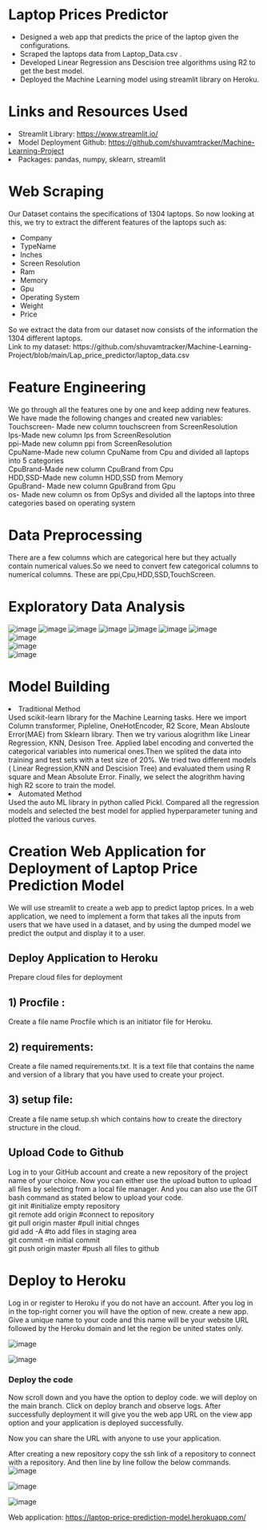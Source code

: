 # Laptop Prices Predictor
<ul>
  <li>Designed a web app that predicts the price of the laptop given the configurations. </li>
  <li>Scraped the laptops data from Laptop_Data.csv .</li>
  <li>Developed Linear Regression ans Descision tree algorithms using R2 to get the best model.</li>
  <li>Deployed the Machine Learning model using streamlit library on Heroku.</li>
</ul>

# Links and Resources Used
<li>Streamlit Library: <a href="https://www.streamlit.io/">https://www.streamlit.io/</a>
<li>Model Deployment Github: <a href="https://github.com/shuvamtracker/Machine-Learning-Projects">https://github.com/shuvamtracker/Machine-Learning-Project</a></li>
<li>Packages: pandas, numpy, sklearn, streamlit</li>

# Web Scraping

Our Dataset contains the specifications of 1304 laptops. So now looking at this, we try to extract the different features of the laptops such as:
<ul>
  <li> Company</li>
  <li>TypeName</li>
  <li>Inches</li>
  <li>Screen Resolution</li>
  <li>Ram</li>
  <li>Memory</li>
  <li>Gpu</li>
  <li>Operating System</li>
  <li>Weight</li>
  <li>Price</li>
</ul>
So we extract the data from our dataset now consists of the information the 1304 different laptops. <br>
Link to my dataset: https://github.com/shuvamtracker/Machine-Learning-Project/blob/main/Lap_price_predictor/laptop_data.csv 

# Feature Engineering
We go through all the features one by one and keep adding new features.</br>
We have made the following changes and created new variables:<br>
 Touchscreen- Made new column touchscreen from ScreenResolution<br>
 Ips-Made new column Ips from ScreenResolution<br>
 ppi-Made new column ppi from ScreenResolution<br>
 CpuName-Made new column CpuName from Cpu and divided all laptops into 5 categories<br>
 CpuBrand-Made new column CpuBrand from Cpu<br>
 HDD,SSD-Made new column HDD,SSD from Memory <br>
 GpuBrand- Made new column GpuBrand from Gpu<br>
 os- Made new column os from OpSys and divided all the laptops into three categories based on operating system<br>

# Data Preprocessing
There are a few columns which are categorical here but they actually contain numerical values.So we need to convert few categorical columns to numerical columns. These are ppi,Cpu,HDD,SSD,TouchScreen.


# Exploratory Data Analysis

![image](https://user-images.githubusercontent.com/88879492/142353425-3d656756-78b3-4f57-87aa-0e90ccbc5c8f.png)
![image](https://user-images.githubusercontent.com/88879492/142353566-fa435aa8-1040-4eff-8bf4-b8581c920c17.png)
![image](https://user-images.githubusercontent.com/88879492/142353633-b2daa11f-6a44-42fa-aca0-4c85aa39623c.png)
![image](https://user-images.githubusercontent.com/88879492/142353700-ea5aacd4-92fc-48b9-9f0f-cfd64ef72eae.png)
![image](https://user-images.githubusercontent.com/88879492/142353769-d05d2a7e-4c8d-4fd6-b106-044c4a81bd06.png)
![image](https://user-images.githubusercontent.com/88879492/142353832-2f501d17-a4b4-4efd-a660-9b6257fc83b7.png)
![image](https://user-images.githubusercontent.com/88879492/142353873-17065cf4-35d7-4b53-99a4-db6a38f96951.png)</br>
![image](https://user-images.githubusercontent.com/88879492/142353893-7363458e-0779-479a-8173-1039e15bbd67.png)</br>
![image](https://user-images.githubusercontent.com/88879492/142354316-ed2f2305-5046-4030-a694-aaef1da54ecf.png)</br>
![image](https://user-images.githubusercontent.com/88879492/142354346-30b12478-39bb-4f16-8a03-955d5c3d1dcb.png)




# Model Building
<li>Traditional Method</li>
Used scikit-learn library for the Machine Learning tasks. Here we import Column transformer, Pipleline, OneHotEncoder, R2 Score, Mean Absloute Error(MAE) from Sklearn library. Then we try various alogrithm like Linear Regression, KNN, Desison Tree. Applied label encoding and converted the categorical variables into numerical ones.Then we splited the data into training and test sets with a test size of 20%. We tried two different models ( Linear Regression,KNN and Descision Tree) and evaluated them using R square and Mean Absolute Error.
Finally, we select the alogrithm having high  R2 score to train the model. 

<li>Automated Method</li>
Used the auto ML library in python called Pickl. Compared all the regression models and selected the best model for applied hyperparameter tuning and plotted the various curves.

# Creation Web Application for Deployment of Laptop Price Prediction Model
We will use streamlit to create a web app to predict laptop prices. In a web application, we need to implement a form that takes all the inputs from users that we have used in a dataset, and by using the dumped model we predict the output and display it to a user.

## Deploy Application to Heroku
Prepare cloud files for deployment
## 1) Procfile :
Create a file name Procfile which is an initiator file for Heroku.
## 2) requirements:
Create a file named requirements.txt. It is a text file that contains the name and version of a library that you have used to create your project.
## 3) setup file:
Create a file name setup.sh which contains how to create the directory structure in the cloud.

## Upload Code to Github
Log in to your GitHub account and create a new repository of the project name of your choice. Now you can either use the upload button to upload all files by selecting from a local file manager. And you can also use the GIT bash command as stated below to upload your code.</br>
git init #initialize empty repository </br>
git remote add origin   #connect to repository</br>
git pull origin master   #pull initial chnges</br>
gid add -A #to add files in staging area</br>
git commit -m initial commit</br>
git push origin master  #push all files to github

# Deploy to Heroku
Log in or register to Heroku if you do not have an account. After you log in in the top-right corner you will have the option of new. create a new app. Give a unique name to your code and this name will be your website URL followed by the Heroku domain and let the region be united states only.

![image](https://user-images.githubusercontent.com/88879492/142361911-ae682422-b9f1-4280-8e29-18d4144a3f58.png)

![image](https://user-images.githubusercontent.com/88879492/142364685-a3bcf5dd-4158-4842-a3b1-ab400e815fc3.png)


### Deploy the code

Now scroll down and you have the option to deploy code. we will deploy on the main branch. Click on deploy branch and observe logs. After successfully deployment it will give you the web app URL on the view app option and your application is deployed successfully.

Now you can share the URL with anyone to use your application.



After creating a new repository copy the ssh link of a repository to connect with a repository. And then line by line follow the below commands. 
![image](https://user-images.githubusercontent.com/88879492/142360271-9027c097-9c64-4cd2-aa09-6730fb07c9cc.png)

![image](https://user-images.githubusercontent.com/88879492/142360437-4dcc0025-9e3a-491c-afea-be0e67e9bbcf.png)

![image](https://user-images.githubusercontent.com/88879492/142360564-4721a96f-3ae0-468d-a9f5-d39574333b45.png)




Web application: <a href="https://laptop-price-prediction-model.herokuapp.com/">https://laptop-price-prediction-model.herokuapp.com/</a>
